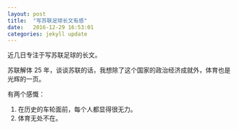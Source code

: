 ```yaml
---
layout: post
title:  "写苏联足球长文有感"
date:   2016-12-29 16:53:01
categories: jekyll update
---
```

近几日专注于写苏联足球的长文。

苏联解体 25 年，谈谈苏联的话，我想除了这个国家的政治经济成就外，体育也是光辉的一页。

有两个感慨：

1. 在历史的车轮面前，每个人都显得很无力。
2. 体育无处不在。


